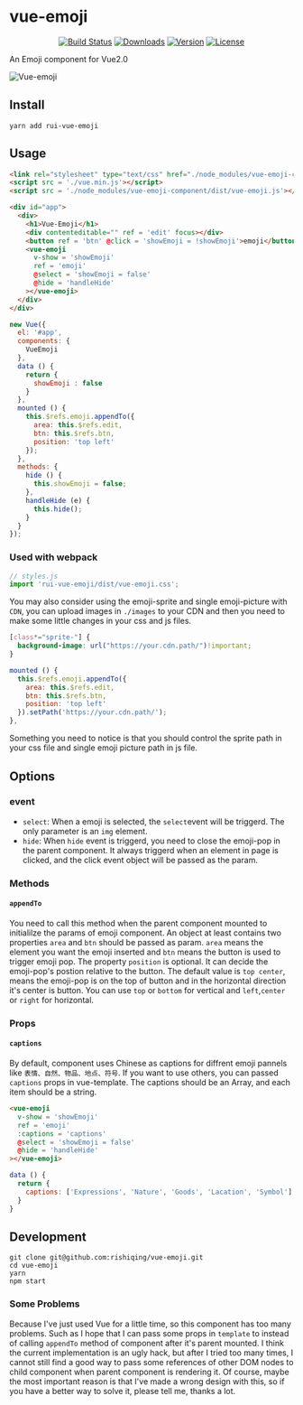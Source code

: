 # vue-emoji

<p align="center">
  <a href="https://travis-ci.org/rishiqing/rishiqing-deploy/builds"><img src="https://img.shields.io/travis/rishiqing/vue-emoji.svg" alt="Build Status"></a>
  <a href="https://www.npmjs.com/package/rui-vue-emoji"><img src="https://img.shields.io/npm/dt/rui-vue-emoji.svg" alt="Downloads"></a>
  <a href="https://www.npmjs.com/package/rui-vue-emoji"><img src="https://img.shields.io/npm/v/rui-vue-emoji.svg" alt="Version"></a>
  <a href="https://www.npmjs.com/package/rui-vue-emoji"><img src="https://img.shields.io/npm/l/rui-vue-emoji.svg" alt="License"></a>
  <br>
</p>

An Emoji component for Vue2.0


![Vue-emoji](https://camo.githubusercontent.com/a63545c2d6c885e1b8486fe27a4a3582404f1a7a/687474703a2f2f6f6d776b6a316739392e626b742e636c6f7564646e2e636f6d2f5675652d656d6f6a692e676966)

## Install
```
yarn add rui-vue-emoji
```

## Usage
```html
<link rel="stylesheet" type="text/css" href="./node_modules/vue-emoji-component/dist/vue-emoji.css">
<script src = './vue.min.js'></script>
<script src = './node_modules/vue-emoji-component/dist/vue-emoji.js'></script>
```
```html
<div id="app">
  <div>
    <h1>Vue-Emoji</h1>
    <div contenteditable="" ref = 'edit' focus></div>
    <button ref = 'btn' @click = 'showEmoji = !showEmoji'>emoji</button>
    <vue-emoji
      v-show = 'showEmoji'
      ref = 'emoji'
      @select = 'showEmoji = false'
      @hide = 'handleHide'
    ></vue-emoji>
  </div>
</div>
```

```js
new Vue({
  el: '#app',
  components: {
    VueEmoji
  },
  data () {
    return {
      showEmoji : false
    }
  },
  mounted () {
    this.$refs.emoji.appendTo({
      area: this.$refs.edit,
      btn: this.$refs.btn,
      position: 'top left'
    });
  },
  methods: {
    hide () {
      this.showEmoji = false;
    },
    handleHide (e) {
      this.hide();
    }
  }
});
```
### Used with webpack

```js
// styles.js
import 'rui-vue-emoji/dist/vue-emoji.css';
```
You may also consider using the emoji-sprite and single emoji-picture with `CDN`, you can upload images in `./images` to your CDN and then you need to make some little changes in your css and js files.

```css
[class*="sprite-"] {
  background-image: url("https://your.cdn.path/")!important;
}
```
```js
mounted () {
  this.$refs.emoji.appendTo({
    area: this.$refs.edit,
    btn: this.$refs.btn,
    position: 'top left'
  }).setPath('https://your.cdn.path/');
},
```
Something you need to notice is that you should control the sprite path in your css file and single emoji picture path in js file.

## Options

### event
* `select`: When a emoji is selected, the `select`event will be triggerd. The only parameter is an `img` element.
* `hide`: When `hide` event is triggerd, you need to close the emoji-pop in the parent component. It always triggerd when an element in page is clicked, and the click event object will be passed as the param.

### Methods

#### `appendTo`
You need to call this method when the parent component mounted to initialilze the params of emoji component. An object at least contains two properties `area` and `btn` should be passed as param. `area` means the element you want the emoji inserted and `btn` means the button is used to trigger emoji pop. The property `position` is optional. It can decide the emoji-pop's postion relative to the button. The default value is `top center`, means the emoji-pop is on the top of button and in the horizontal direction it's center is button. You can use `top` or `bottom` for vertical and `left`,`center` or `right` for horizontal.

### Props

#### `captions`
By default, component uses Chinese as captions for diffrent emoji pannels like `表情、自然、物品、地点、符号`. If you want to use others, you can passed `captions` props in vue-template. The captions should be an Array, and each item should be a string.
```html
<vue-emoji
  v-show = 'showEmoji'
  ref = 'emoji'
  :captions = 'captions'
  @select = 'showEmoji = false'
  @hide = 'handleHide'
></vue-emoji>
```
```js
data () {
  return {
    captions: ['Expressions', 'Nature', 'Goods', 'Lacation', 'Symbol']
  }
}
```


## Development
```
git clone git@github.com:rishiqing/vue-emoji.git
cd vue-emoji
yarn
npm start
```

### Some Problems
Because I've just used Vue for a little time, so this component has too many problems. Such as I hope that I can pass some props in `template` to instead of calling  `appendTo` method of component after it's parent mounted. I think the current implementation is an ugly hack, but after I tried too many times, I cannot still find a good way to pass some references of other DOM nodes to child component when parent component is rendering it. Of course, maybe the most important reason is that I've made a wrong design with this, so if you have a better way to solve it, please tell me, thanks a lot.

